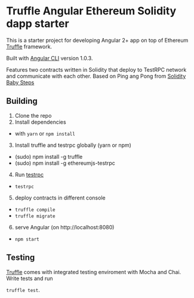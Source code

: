 # Truffle Angular Ethereum Solidity dapp starter
This is a starter project for developing Angular 2+ app on top of Ethereum [Truffle](https://github.com/trufflesuite/truffle) framework. 

Built with [Angular CLI](https://github.com/angular/angular-cli) version 1.0.3. 

Features two contracts written in Solidity that deploy to TestRPC network and communicate with each other. Based on Ping ang Pong from [Solidity Baby Steps](https://github.com/fivedogit/solidity-baby-steps)

## Building
1. Clone the repo
2. Install dependencies 
* with `yarn` or `npm install`
3. Install truffle and testrpc globally (yarn or npm)
* (sudo) npm install -g truffle
* (sudo) npm install -g ethereumjs-testrpc
4. Run [testrpc](https://github.com/ethereumjs/testrpc)
* `testrpc`
5. deploy contracts in different console
* `truffle compile`
* `truffle migrate`
6. serve Angular (on http://localhost:8080)
* `npm start`

## Testing
[Truffle](https://github.com/trufflesuite/truffle) comes with integrated testing enviroment with Mocha and Chai. Write tests and run

 `truffle test`.

